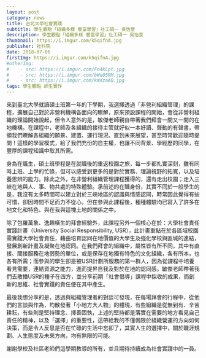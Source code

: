```yaml
---
layout: post
category: news
title: 台北大學社會實踐
subtitle: 學生觀點「組織多樣 豐富學習」社工碩一 吳怡萱
description: 學生觀點「組織多樣 豐富學習」社工碩一 吳怡萱
thumbnail: https://i.imgur.com/k5qifnA.jpg
publisher: 社科院
date: 2018-07-06
firstImg: https://i.imgur.com/k5qifnA.jpg
#otherImg:
#    - src: https://i.imgur.com/Fo4kLpt.jpg
#    - src: https://i.imgur.com/bWe05RM.jpg
#    - src: https://i.imgur.com/kWXzaAQ.jpg
tags: 學生觀點 師生實作
---
```


來到臺北大學就讀碩士班第一年的下學期，我選擇透過「非營利組織管理」的課程，擴展自己對於非營利機構各面向的瞭解，原來預設課程的開始，會從非營利組織的理論開始說起，但令人意外的是，敏傑老師親自帶著我們拜會一間又一間的在地機構。在課程中，老師及各組織的接待主管就好似一本好讀、聲動的有聲書，帶領我們瞭解各組織的願景、建置、運行現況、直到未來展望，甚至時常歡迎隨時提問！這樣的學習模式，給了我們充份的自主權，也讓不同背景、學經歷的同學，在豐厚的課程知識中取其所需。

身為在職生，碩士班學程是在就職後的重返校園之旅，每一步都扎實深刻，雖有同時上班、上學的忙碌，但可以感受到更多的是對於實務、理論視野的拓寬，以及培養思辨的能力。除此之外，在非營利組織管理課程獲得的，還有走出校園；走入三峽在地與人、事、物共處的特殊體驗。承前述的在職身份，其實不同於一般學生的是，我沒有太多時間可以建立對於三峽地區的認識與情感認同，時常因此覺得有些可惜，卻因時間不足而力不從心，但在參與此課程後，種種體驗均已寫入了許多在地文化和特色、與在我與這塊土地的關係之中。

除了包羅萬象、逸趣橫生的拜會經驗外，此課程另外一個核心在於：大學社會責任實踐計畫（University Social Responsibility, USR），此計畫重點在於各區域校園需實踐大學社會責任，藉由培育認同在地價值的大學生及強化學校與區堿的連結，發展創新計畫及凝聚在地認同。在我們拜會的組織中，屬性皆有所不同，其中有直接、間接服務在地弱勢的單位，或是保存在地獨有特色的文化組織，各有所本，也各有所需；而參與的學生卻是被USR計劃所服務的第一群人，因為從課程中培養看見需要，連結資源之能力，進而提昇自我及對於在地的認同感。敏傑老師帶著我們去散播USR的種子在四方，並分享前期「社會倡導」課程中採收的成果，而創新的思維、社會實踐的責任便在其中產生。

最後我想分享的是，透過與組織管理者的對談可發現，在每場拜會的行程中，從他們的言談與作為，均散發著「小地方大人物」的體現，有些組織是從無到有、辛苦耕耘，有些則是堅持理念、擇善固執，上述的堅持都是落實在需要的地方看見自己責任的精神，以及「選擇」的重要性，這帶給我的不僅侷限於組織營運的方向如何決策，而是令人反思是否在忙碌的生活中忘卻了，其實人生的選擇中，關於職涯規劃、人生態度及未來方向，均有無限的可能。

謝謝學校及社區老師們這學期教導的所有，並且期待持續成為社會實踐中的一員。
